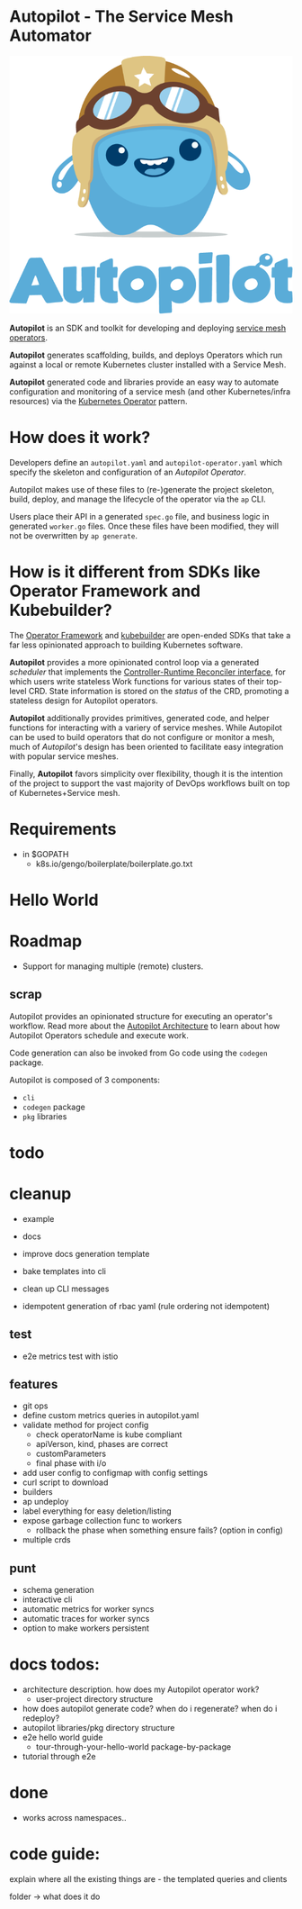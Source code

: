 # Autopilot - The Service Mesh Automator

![](docs/img/logo.png)

**Autopilot** is an SDK and toolkit for developing and deploying [service mesh operators](). 

**Autopilot** generates scaffolding, builds, and deploys Operators which run against a local or remote Kubernetes cluster installed with a Service Mesh. 

**Autopilot** generated code and libraries provide an easy way to automate configuration and monitoring of a service mesh (and other Kubernetes/infra resources) via the [Kubernetes Operator](https://kubernetes.io/docs/concepts/extend-kubernetes/operator/) pattern.

# How does it work?

Developers define an `autopilot.yaml` and `autopilot-operator.yaml` which specify the skeleton and configuration of an *Autopilot Operator*.

Autopilot makes use of these files to (re-)generate the project skeleton, build, deploy, and manage the lifecycle of the operator via the `ap` CLI.

Users place their API in a generated `spec.go` file, and business logic in generated `worker.go` files. Once these files have been modified, they will not be overwritten by `ap generate`.

# How is it different from SDKs like Operator Framework and Kubebuilder?

The [Operator Framework](https://github.com/operator-framework) and [kubebuilder](https://github.com/kubernetes-sigs/kubebuilder) are open-ended SDKs that take a far less opinionated approach to building Kubernetes software.

**Autopilot** provides a more opinionated control loop via a generated *scheduler* that implements the [Controller-Runtime Reconciler interface](https://github.com/kubernetes-sigs/controller-runtime/blob/master/pkg/reconcile/reconcile.go#L80), for which users write stateless Work functions for various states of their top-level CRD. State information is stored
 on the *status* of the CRD, promoting a stateless design for Autopilot operators.
 
**Autopilot** additionally provides primitives, generated code, and helper functions for interacting with a variery of service meshes. While Autopilot can be used to build operators that do not configure or monitor a mesh, much of *Autopilot*'s design has been oriented to facilitate easy integration with popular service meshes.

Finally, **Autopilot** favors simplicity over flexibility, though it is the intention of the project to support the vast majority of DevOps workflows built on top of Kubernetes+Service mesh.

# Requirements

- in $GOPATH
    - k8s.io/gengo/boilerplate/boilerplate.go.txt

# Hello World



# Roadmap
- Support for managing multiple (remote) clusters.

## scrap

Autopilot provides an opinionated structure 
for executing an operator's 
workflow. Read more about the 
[Autopilot Architecture]() to learn about 
how Autopilot Operators schedule and execute work.

Code generation can also be invoked from Go code using the `codegen` package. 

Autopilot is composed of 3 components:
- `cli`
- `codegen` package
- `pkg` libraries



# todo

# cleanup
- example
- docs 
- improve docs generation template
- bake templates into cli
- clean up CLI messages

- idempotent generation of rbac yaml (rule ordering not idempotent)

## test
- e2e metrics test with istio

## features
- git ops
- define custom metrics queries in autopilot.yaml
- validate method for project config
    - check operatorName is kube compliant
    - apiVerson, kind, phases are correct
    - customParameters
    - final phase with i/o
- add user config to configmap with config settings
- curl script to download
- builders
- ap undeploy
- label everything for easy deletion/listing
- expose garbage collection func to workers
    - rollback the phase when something ensure fails? (option in config)
- multiple crds

## punt
- schema generation
- interactive cli
- automatic metrics for worker syncs
- automatic traces for worker syncs
- option to make workers persistent






# docs todos:
- architecture description. how does my Autopilot operator work?
    - user-project directory structure 
- how does autopilot generate code? when do i regenerate? when do i redeploy?
- autopilot libraries/pkg directory structure
- e2e hello world guide
    - tour-through-your-hello-world package-by-package
- tutorial through e2e



# done 
* works across namespaces..


# code guide:

explain where all the existing things are - the templated queries and clients

folder -> what does it do